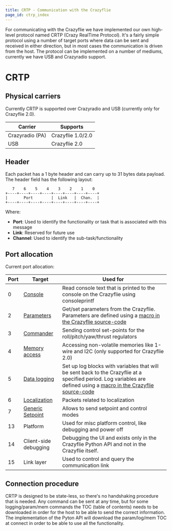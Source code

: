 ```yaml
---
title: CRTP - Communication with the Crazyflie
page_id: ctrp_index
---
```


For communicating with the Crazyflie we have implemented our own
high-level protocol named CRTP (Crazy RealTime Protocol). It\'s a fairly
simple protocol using a number of target ports where data can be sent
and received in either direction, but in most cases the communication is
driven from the host. The protocol can be implemented on a number of
mediums, currently we have USB and Crazyradio support.

CRTP
====

Physical carriers
-----------------

Currently CRTP is supported over Crazyradio and USB (currently only for
Crazyflie 2.0).

 | Carrier          | Supports|
 | -----------------| -------------------|
 | Crazyradio (PA)  | Crazyflie 1.0/2.0|
 | USB              | Crazyflie 2.0|

Header
------

Each packet has a 1 byte header and can carry up to 31 bytes data
payload. The header field has the following layout:

       7    6    5    4    3    2    1    0
    +----+----+----+----+----+----+----+----+
    |       Port        |  Link   |  Chan.  |
    +----+----+----+----+----+----+----+----+

Where:

-   **Port**: Used to identify the functionality or task that is
    associated with this message
-   **Link**: Reserved for future use
-   **Channel**: Used to identify the sub-task/functionality

Port allocation
---------------

Current port allocation:

| **Port** |  **Target**                                                       |          **Used for**|
| ---------| ------------------------------------------------------------------| ----------------------------------------------------------------|
|  0       | [Console](/functional-areas/crtp/ctrp_console/)                   | Read console text that is printed to the console on the Crazyflie using consoleprintf|
|  2       | [Parameters](/functional-areas/crtp/ctrp_parameters/)             | Get/set parameters from the Crazyflie. Parameters are defined using a [macro in the Crazyflie source-code](/userguides/logparam/)|
|  3       | [Commander](/functional-areas/crtp/ctrp_commander/)               | Sending control set-points for the roll/pitch/yaw/thrust regulators|
|  4       | [Memory access](/functional-areas/crtp/ctrp_mem/)                 | Accessing non-volatile memories like 1-wire and I2C (only supported for Crazyflie 2.0)|
|  5       | [Data logging](/functional-areas/crtp/ctrp_log/)                  | Set up log blocks with variables that will be sent back to the Crazyflie at a specified period. Log variables are defined using a [macro in the Crazyflie source-code](/userguides/logparam/)|
|  6       | [Localization](/functional-areas/crtp/ctrp_localization/)         | Packets related to localization|
|  7       | [Generic Setpoint](/functional-areas/crtp/ctrp_generic_setpoint/) | Allows to send setpoint and control modes|
|  13      | Platform                                                          | Used for misc platform control, like debugging and power off|
|  14      | Client-side debugging                                             | Debugging the UI and exists only in the Crazyflie Python API and not in the Crazyflie itself.|
|  15      | Link layer                                                        | Used to control and query the communication link|

Connection procedure
--------------------

CRTP is designed to be state-less, so there\'s no handshaking procedure
that is needed. Any command can be sent at any time, but for some
logging/param/mem commands the TOC (table of contents) needs to be
downloaded in order for the host to be able to send the correct
information. The implementation of the Pyton API will download the
param/log/mem TOC at connect in order to be able to use all the
functionality.

